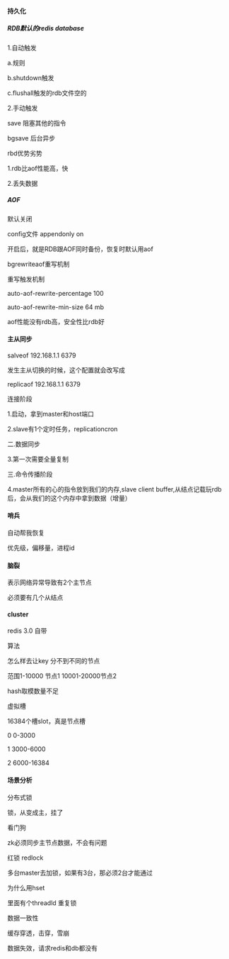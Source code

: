 #### 持久化

##### RDB默认的redis database

1.自动触发

  a.规则

  b.shutdown触发

  c.flushall触发的rdb文件空的



2.手动触发

save 阻塞其他的指令

bgsave 后台异步



rbd优势劣势

1.rdb比aof性能高，快

2.丢失数据



##### AOF

默认关闭

config文件 appendonly on

开启后，就是RDB跟AOF同时备份，恢复时默认用aof

bgrewriteaof重写机制

重写触发机制

auto-aof-rewrite-percentage 100

auto-aof-rewrite-min-size 64 mb



aof性能没有rdb高，安全性比rdb好



#### 主从同步

salveof 192.168.1.1 6379

发生主从切换的时候，这个配置就会改写成

replicaof 192.168.1.1 6379



连接阶段

1.启动，拿到master和host端口

2.slave有1个定时任务，replicationcron

二.数据同步

3.第一次需要全量复制

三.命令传播阶段

4.master所有的心的指令放到我们的内存,slave client buffer,从结点记载玩rdb后，会从我们的这个内存中拿到数据（增量）





#### 哨兵

自动帮我恢复

优先级，偏移量，进程id



#### 脑裂

表示网络异常导致有2个主节点

必须要有几个从结点



#### cluster

redis 3.0 自带

算法

怎么样去让key 分不到不同的节点

范围1-10000 节点1 10001-20000节点2 

hash取模数量不足



虚拟槽

16384个槽slot，真是节点槽

0  0-3000

1  3000-6000

2  6000-16384



#### 场景分析

分布式锁

锁，从变成主，挂了

看门狗

zk必须同步主节点数据，不会有问题



红锁 redlock

多台master去加锁，如果有3台，那必须2台才能通过



为什么用hset

里面有个threadld 重复锁



数据一致性

缓存穿透，击穿，雪崩

数据失效，请求redis和db都没有







